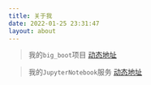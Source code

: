 ```yaml
---
title: 关于我
date: 2022-01-25 23:31:47
layout: about
---
```


> 我的`big_boot`项目 [动态地址](http://113.111.209.37:18999/)

> 我的`JupyterNotebook`服务 [动态地址](http://113.111.209.37:19000/)
